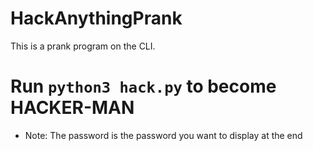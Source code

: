 # HackAnythingPrank

This is a prank program on the CLI.

# Run `python3 hack.py` to become HACKER-MAN

- Note: The password is the password you want to display at the end
